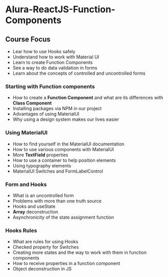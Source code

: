 # Alura-ReactJS-Function-Components

## Course Focus

 - Lear how to use Hooks safely
 - Understand how to work with Material UI
 - Learn to create Function Components
 - See a way to do data validation in forms
 - Learn about the concepts of controlled and uncontrolled forms

 ### Starting with Function components

 - How to create a **Function Component** and what are its differences with **Class Component**
 - Installing packages via NPM in our project
 - Advantages of using MaterialUI
 - Why using a design system makes our lives easier

 ### Using MaterialUI

 - How to find yourself in the MaterialUI documentation
 - How to use various components with MaterialUI
 - More **TextField** properties
 - How to use a container to help position elements
 - Using typography elements
 - MaterialUI Switches and FormLabelControl

 ### Form and Hooks

 - What is an uncontrolled form
 - Problems with more than one truth source
 - Hooks and useState
 - **Array** deconstruction
 - Asynchronicity of the state assignment function

 ### Hooks Rules

 - What are rules for using Hooks
 - Checked property for Switches
 - Creating more states and the way to work with them in function components
 - How to receive properties in a function component
 - Object deconstruction in JS